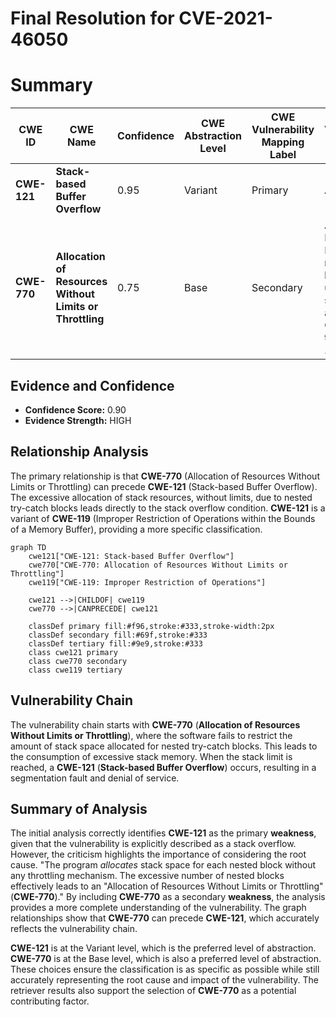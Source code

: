 # Final Resolution for CVE-2021-46050

# Summary
| CWE ID | CWE Name | Confidence | CWE Abstraction Level | CWE Vulnerability Mapping Label | CWE-Vulnerability Mapping Notes |
|---|---|---|---|---|---|
| **CWE-121** | **Stack-based Buffer Overflow** | 0.95 | Variant | Primary | Allowed |
| **CWE-770** | **Allocation of Resources Without Limits or Throttling** | 0.75 | Base | Secondary | Allowed. Root cause: Excessive nesting leads to uncontrolled stack allocation. Contributes to **CWE-121**. |

## Evidence and Confidence

*   **Confidence Score:** 0.90
*   **Evidence Strength:** HIGH

## Relationship Analysis
The primary relationship is that **CWE-770** (Allocation of Resources Without Limits or Throttling) can precede **CWE-121** (Stack-based Buffer Overflow). The excessive allocation of stack resources, without limits, due to nested try-catch blocks leads directly to the stack overflow condition. **CWE-121** is a variant of **CWE-119** (Improper Restriction of Operations within the Bounds of a Memory Buffer), providing a more specific classification.

```mermaid
graph TD
    cwe121["CWE-121: Stack-based Buffer Overflow"]
    cwe770["CWE-770: Allocation of Resources Without Limits or Throttling"]
    cwe119["CWE-119: Improper Restriction of Operations"]
    
    cwe121 -->|CHILDOF| cwe119
    cwe770 -->|CANPRECEDE| cwe121
    
    classDef primary fill:#f96,stroke:#333,stroke-width:2px
    classDef secondary fill:#69f,stroke:#333
    classDef tertiary fill:#9e9,stroke:#333
    class cwe121 primary
    class cwe770 secondary
    class cwe119 tertiary
```

## Vulnerability Chain
The vulnerability chain starts with **CWE-770** (**Allocation of Resources Without Limits or Throttling**), where the software fails to restrict the amount of stack space allocated for nested try-catch blocks. This leads to the consumption of excessive stack memory. When the stack limit is reached, a **CWE-121** (**Stack-based Buffer Overflow**) occurs, resulting in a segmentation fault and denial of service.

## Summary of Analysis
The initial analysis correctly identifies **CWE-121** as the primary **weakness**, given that the vulnerability is explicitly described as a stack overflow. However, the criticism highlights the importance of considering the root cause. "The program *allocates* stack space for each nested block without any throttling mechanism. The excessive number of nested blocks effectively leads to an "Allocation of Resources Without Limits or Throttling" (**CWE-770**)." By including **CWE-770** as a secondary **weakness**, the analysis provides a more complete understanding of the vulnerability. The graph relationships show that **CWE-770** can precede **CWE-121**, which accurately reflects the vulnerability chain.

**CWE-121** is at the Variant level, which is the preferred level of abstraction. **CWE-770** is at the Base level, which is also a preferred level of abstraction. These choices ensure the classification is as specific as possible while still accurately representing the root cause and impact of the vulnerability. The retriever results also support the selection of **CWE-770** as a potential contributing factor.
